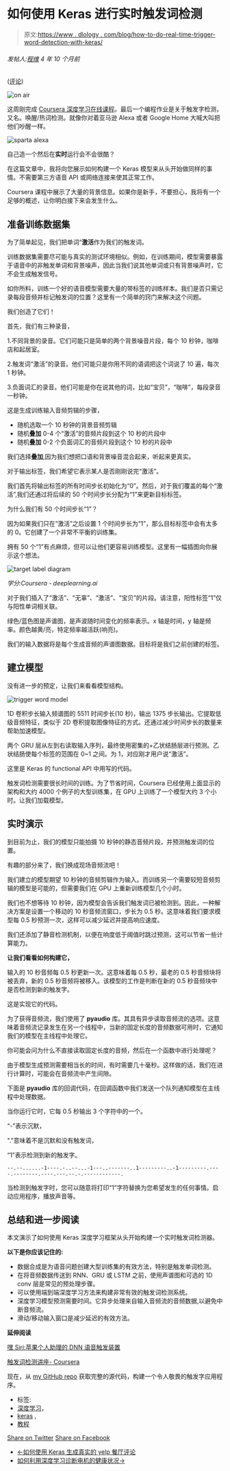 # 如何使用 Keras 进行实时触发词检测

> 原文:[https://www . dlology . com/blog/how-to-do-real-time-trigger-word-detection-with-keras/](https://www.dlology.com/blog/how-to-do-real-time-trigger-word-detection-with-keras/)

###### 发帖人:[程维](/blog/author/Chengwei/) 4 年 10 个月前

([评论](/blog/how-to-do-real-time-trigger-word-detection-with-keras/#disqus_thread))

![on air](../Images/cd463a19e8142a01756f214604c7fb53.png)

这周刚完成 [Coursera 深度学习在线课程](https://www.coursera.org/specializations/deep-learning)。最后一个编程作业是关于触发字检测，又名。唤醒/热词检测。就像你对着亚马逊 Alexa 或者 Google Home 大喊大叫把他们吵醒一样。

![sparta alexa](../Images/739f8ae8c50600d54732efb9da3c0b90.png)

自己造一个然后在**实时**运行会不会很酷？

在这篇文章中，我将向您展示如何构建一个 Keras 模型来从头开始做同样的事情。不需要第三方语音 API 或网络连接来使其正常工作。

Coursera 课程中展示了大量的背景信息。如果你是新手，不要担心，我将有一个足够的概述，让你明白接下来会发生什么。

## 准备训练数据集

为了简单起见，我们把单词“**激活**作为我们的触发词。

训练数据集需要尽可能与真实的测试环境相似。例如，在训练期间，模型需要暴露于语音中的非触发单词和背景噪声，因此当我们说其他单词或只有背景噪声时，它不会生成触发信号。

如你所料，训练一个好的语音模型需要大量的带标签的训练样本。我们是否只需记录每段音频并标记触发词的位置？这里有一个简单的窍门来解决这个问题。

我们创造了它们！

首先，我们有三种录音，

1.不同背景的录音。它们可能只是简单的两个背景噪音片段，每个 10 秒钟，咖啡店和起居室。

2.触发词“激活”的录音。他们可能只是你用不同的语调把这个词说了 10 遍，每次 1 秒钟。

3.负面词汇的录音。他们可能是你在说其他的词，比如“宝贝”，“咖啡”，每段录音一秒钟。

这是生成训练输入音频剪辑的步骤，

*   随机选取一个 10 秒钟的背景音频剪辑
*   随机**叠加** 0-4 个“激活”的音频片段到这个 10 秒的片段中
*   随机**叠加** 0-2 个负面词汇的音频片段到这个 10 秒的片段中

我们选择**叠加**,因为我们想把口语和背景噪音混合起来，听起来更真实。

对于输出标签，我们希望它表示某人是否刚刚说完“激活”。

我们首先将输出标签的所有时间步长初始化为“0”。然后，对于我们覆盖的每个“激活”,我们还通过将后续的 50 个时间步长分配为“1”来更新目标标签。

为什么我们有 50 个时间步长“1”？

因为如果我们只在“激活”之后设置 1 个时间步长为“1”，那么目标标签中会有太多的 0。它创建了一个非常不平衡的训练集。

拥有 50 个“1”有点麻烦，但可以让他们更容易训练模型。这里有一幅插图向你展示这个想法。

![target label diagram](../Images/1612c7fee5b90a86ecd26ddd0ecce5d4.png)

*学分:Coursera - deeplearning.ai*

对于我们插入了“激活”、“无辜”、“激活”、“宝贝”的片段。请注意，阳性标签“1”仅与阳性单词相关联。

绿色/蓝色图是声谱图，是声波随时间变化的频率表示。x 轴是时间，y 轴是频率。颜色越黄/亮，特定频率越活跃(响亮)。

我们的输入数据将是每个生成音频的声谱图数据。目标将是我们之前创建的标签。

## 建立模型

没有进一步的预定，让我们来看看模型结构。

![trigger word model](../Images/10a794e8acf29e964c3ca6bb410e46de.png)

1D 卷积步长输入频谱图的 5511 时间步长(10 秒)，输出 1375 步长输出。它提取低级音频特征，类似于 2D 卷积提取图像特征的方式。还通过减少时间步长的数量来帮助加速模型。

两个 GRU 层从左到右读取输入序列，最终使用密集的+乙状结肠层进行预测。乙状结肠使每个标签的范围在 0~1 之间。为 1，对应刚才<g class="gr_ gr_213 gr-alert gr_gramm gr_inline_cards gr_run_anim Punctuation only-ins replaceWithoutSep" id="213" data-gr-id="213">用户说</g>“激活”。

这里是 Keras 的 functional API 中用写的代码<g class="gr_ gr_156 gr-alert gr_gramm gr_inline_cards gr_run_anim Grammar multiReplace" id="156" data-gr-id="156">。</g>

触发词检测需要很长时间的训练。为了节省时间，Coursera 已经使用上面显示的架构和大约 4000 个例子的大型训练集，在 GPU 上训练了一个模型大约 3 个小时。让我们加载模型。

## 实时演示

到目前为止，我们的模型只能拍摄 10 秒钟的静态音频片段，并预测触发词的位置。

有趣的部分来了，我们换成现场音频流吧！

我们建立的模型期望 10 秒钟的音频剪辑作为输入。而训练另一个需要较短音频剪辑的模型是可能的，但需要我们在 GPU 上重新训练模型几个小时。

我们也不想等待 10 秒钟，因为模型会告诉我们触发词已被检测到。因此，一种解决方案是设置一个移动的 10 秒音频流窗口，步长为 0.5 秒。这意味着我们要求模型每 0.5 秒预测一次，这样可以减少延迟并提高响应速度。

我们还添加了静音检测机制，以便在响度低于阈值时跳过预测，这可以节省一些计算能力。

**让我们看看如何构建它，**

输入的 10 秒音频每 0.5 <g class="gr_ gr_207 gr-alert gr_gramm gr_inline_cards gr_run_anim Grammar multiReplace" id="207" data-gr-id="207">秒</g>更新一次。这意味着每 0.5 <g class="gr_ gr_199 gr-alert gr_gramm gr_inline_cards gr_run_anim Grammar multiReplace" id="199" data-gr-id="199">秒</g>，最老的 <g class="gr_ gr_200 gr-alert gr_spell gr_inline_cards gr_run_anim ContextualSpelling multiReplace" id="200" data-gr-id="200">0.5 秒</g>音频块将被丢弃，新的 <g class="gr_ gr_201 gr-alert gr_spell gr_inline_cards gr_run_anim ContextualSpelling multiReplace" id="201" data-gr-id="201">0.5 秒</g>音频将被移入。该模型的工作是判断在新的 <g class="gr_ gr_206 gr-alert gr_spell gr_inline_cards gr_run_anim ContextualSpelling multiReplace" id="206" data-gr-id="206">0.5 秒</g>音频块中是否检测到新的触发字。

这是实现它的代码。

为了获得音频流，我们使用了 **<g class="gr_ gr_161 gr-alert gr_spell gr_inline_cards gr_run_anim ContextualSpelling ins-del multiReplace" id="161" data-gr-id="161">pyaudio</g>** 库。其具有异步读取音频流<g class="gr_ gr_174 gr-alert gr_gramm gr_inline_cards gr_run_anim Punctuation multiReplace" id="174" data-gr-id="174">的选项。这意味着音频流记录发生在另一个线程中，当新的固定长度的音频数据可用时，它通知我们的模型在主线程中处理它。</g>

你可能会问为什么不直接读取固定长度的音频，然后在一个函数中进行处理呢？

由于模型生成预测需要相当长的时间，有时需要几十毫秒。这样做的话，我们在进行计算时，可能会在音频流中产生间隙。

下面是 **<g class="gr_ gr_148 gr-alert gr_spell gr_inline_cards gr_run_anim ContextualSpelling ins-del multiReplace" id="148" data-gr-id="148">pyaudio</g>** 库的回调代码，在回调函数中我们发送一个队列通知模型在主线程中处理数据。

当你运行它时，它每 0.5 <g class="gr_ gr_158 gr-alert gr_gramm gr_inline_cards gr_run_anim Grammar multiReplace" id="158" data-gr-id="158">秒</g>输出 3 个字符中的一个。

“-”表示沉默，

"."意味着不是沉默和没有触发词，

“1”表示检测到新的触发字。

```
--.--......-1----.-..--...-1---..-------..1---------..-1---------.----.--------.----.---.--.-.------------.
```

当检测到触发字时，您可以随意将打印“1”字符替换为您希望发生的任何事情。启动应用程序，播放声音等。

## 总结和进一步阅读

本文演示了如何使用 Keras 深度学习框架从头开始构建一个实时触发词检测器。

**以下是你应该记住的:**

*   数据合成是为语音问题创建大型训练集的有效方法，特别是触发单词检测。
*   在将音频数据传送到 RNN、GRU 或 LSTM 之前，使用声谱图和可选的 1D <g class="gr_ gr_147 gr-alert gr_spell gr_inline_cards gr_run_anim ContextualSpelling" id="147" data-gr-id="147">conv</g> 层是常见的预处理步骤。
*   可以使用端到端深度学习方法来构建非常有效的触发词检测系统。
*   深度学习模型预测需要时间。它异步处理来自输入音频流的音频数据,以避免中断音频流。
*   滑动/移动输入窗口是减少延迟的有效方法。

**延伸阅读**

[嘿 Siri:苹果个人助理的 DNN 语音触发装置](https://machinelearning.apple.com/2017/10/01/hey-siri.html)

[触发词检测讲座- Coursera](https://www.coursera.org/learn/nlp-sequence-models/lecture/Li4ts/trigger-word-detection)

现在，从 [my GitHub repo](https://github.com/Tony607/Keras-Trigger-Word) 获取完整的源代码，构建一个令人敬畏的触发字应用程序。

*   标签:
*   [深度学习](/blog/tag/deep-learning/)，
*   [keras](/blog/tag/keras/) ,
*   [教程](/blog/tag/tutorial/)

[Share on Twitter](https://twitter.com/intent/tweet?url=https%3A//www.dlology.com/blog/how-to-do-real-time-trigger-word-detection-with-keras/&text=How%20to%20do%20Real%20Time%20Trigger%20Word%20Detection%20with%20Keras) [Share on Facebook](https://www.facebook.com/sharer/sharer.php?u=https://www.dlology.com/blog/how-to-do-real-time-trigger-word-detection-with-keras/)

*   [←如何使用 Keras 生成真实的 yelp 餐厅评论](/blog/how-to-generate-realistic-yelp-restaurant-reviews-with-keras/)
*   [如何利用深度学习诊断电机的健康状况→](/blog/try-this-model-to-quickly-tell-if-it-is-a-faulty-motor-by-listening/)